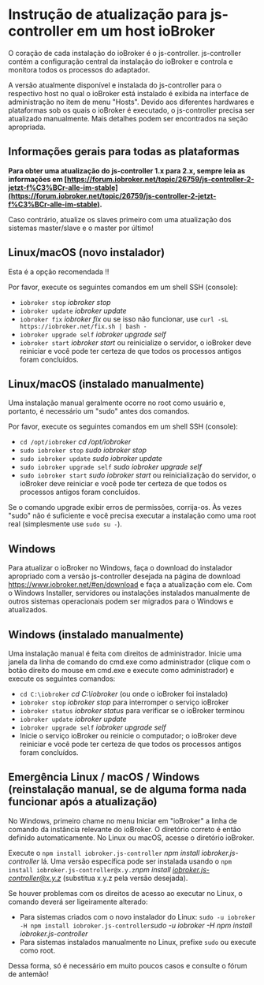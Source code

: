 # Instrução de atualização para js-controller em um host ioBroker

O coração de cada instalação do ioBroker é o js-controller. js-controller contém a configuração central da instalação do ioBroker e controla e monitora todos os processos do adaptador.

A versão atualmente disponível e instalada do js-controller para o respectivo host no qual o ioBroker está instalado é exibida na interface de administração no item de menu "Hosts".
Devido aos diferentes hardwares e plataformas sob os quais o ioBroker é executado, o js-controller precisa ser atualizado manualmente. Mais detalhes podem ser encontrados na seção apropriada.

## Informações gerais para todas as plataformas

**Para obter uma atualização do js-controller 1.x para 2.x, sempre leia as informações em [https://forum.iobroker.net/topic/26759/js-controller-2-jetzt-f%C3%BCr-alle-im-stable](https://forum.iobroker.net/topic/26759/js-controller-2-jetzt-f%C3%BCr-alle-im-stable).**

Caso contrário, atualize os slaves primeiro com uma atualização dos sistemas master/slave e o master por último!

## Linux/macOS (novo instalador)
Esta é a opção recomendada !!

Por favor, execute os seguintes comandos em um shell SSH (console):
* `iobroker stop` *iobroker stop*
* `iobroker update` *iobroker update*
* `iobroker fix` *iobroker fix* ou se isso não funcionar, use `curl -sL https://iobroker.net/fix.sh | bash -`
* `iobroker upgrade self` *iobroker upgrade self*
* `iobroker start` *iobroker start* ou reinicialize o servidor, o ioBroker deve reiniciar e você pode ter certeza de que todos os processos antigos foram concluídos.
<!-- copy
iobroker stop
iobroker update
iobroker fix
iobroker upgrade self
iobroker start
-->

## Linux/macOS (instalado manualmente)

Uma instalação manual geralmente ocorre no root como usuário e, portanto, é necessário um "sudo" antes dos comandos.

Por favor, execute os seguintes comandos em um shell SSH (console):
* `cd /opt/iobroker` *cd /opt/iobroker*
* `sudo iobroker stop` *sudo iobroker stop*
* `sudo iobroker update` *sudo iobroker update*
* `sudo iobroker upgrade self` *sudo iobroker upgrade self*
* `sudo iobroker start` *sudo iobroker start* ou reinicialização do servidor, o ioBroker deve reiniciar e você pode ter certeza de que todos os processos antigos foram concluídos.
<!-- copy
cd /opt/iobroker
sudo iobroker stop
sudo iobroker upgrade
sudo iobroker upgrade self
sudo iobroker start
-->

Se o comando upgrade exibir erros de permissões, corrija-os. Às vezes "sudo" não é suficiente e você precisa executar a instalação como uma root real (simplesmente use `sudo su -`).

## Windows

Para atualizar o ioBroker no Windows, faça o download do instalador apropriado com a versão js-controller desejada na página de download https://www.iobroker.net/#en/download e faça a atualização com ele. Com o Windows Installer, servidores ou instalações instalados manualmente de outros sistemas operacionais podem ser migrados para o Windows e atualizados.

## Windows (instalado manualmente)

Uma instalação manual é feita com direitos de administrador. Inicie uma janela da linha de comando do cmd.exe como administrador (clique com o botão direito do mouse em cmd.exe e execute como administrador) e execute os seguintes comandos:

* `cd C:\iobroker` *cd C:\iobroker* (ou onde o ioBroker foi instalado)
* `iobroker stop` *iobroker stop* para interromper o serviço ioBroker
* `iobroker status` *iobroker status* para verificar se o ioBroker terminou
* `iobroker update` *iobroker update*
* `iobroker upgrade self` *iobroker upgrade self*
* Inicie o serviço ioBroker ou reinicie o computador; o ioBroker deve reiniciar e você pode ter certeza de que todos os processos antigos foram concluídos.
<!-- copy
cd C:\iobroker
iobroker stop
iobroker status
iobroker update
iobroker upgrade self
-->

## Emergência Linux / macOS / Windows (reinstalação manual, se de alguma forma nada funcionar após a atualização)

No Windows, primeiro chame no menu Iniciar em "ioBroker" a linha de comando da instância relevante do ioBroker. O diretório correto é então definido automaticamente. No Linux ou macOS, acesse o diretório ioBroker.

Execute o `npm install iobroker.js-controller` *npm install iobroker.js-controller* lá. Uma versão específica pode ser instalada usando o `npm install iobroker.js-controller@x.y.z`*npm install iobroker.js-controller@x.y.z* (substitua x.y.z pela versão desejada).

Se houver problemas com os direitos de acesso ao executar no Linux, o comando deverá ser ligeiramente alterado:

* Para sistemas criados com o novo instalador do Linux: `sudo -u iobroker -H npm install iobroker.js-controller`*sudo -u iobroker -H npm install iobroker.js-controller*
* Para sistemas instalados manualmente no Linux, prefixe `sudo` ou execute como root.

Dessa forma, só é necessário em muito poucos casos e consulte o fórum de antemão!
